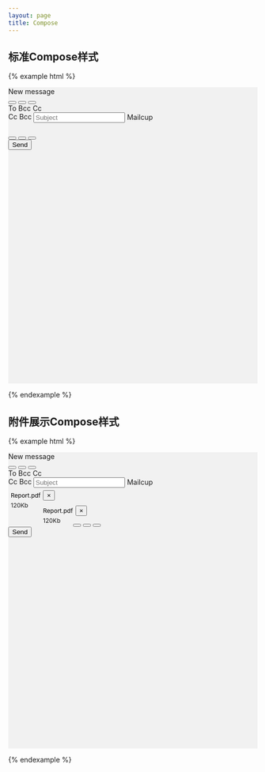 ```yaml
---
layout: page
title: Compose
---
```


## 标准Compose样式

{% example html %}

<link rel="stylesheet" href="../bower_components/selectize/dist/css/selectize.bootstrap3.css ">
<script type="text/javascript" src="../bower_components/jquery/dist/jquery.js"></script>
<script type="text/javascript" src="../bower_components/selectize/dist/js/standalone/selectize.min.js"></script>
<script type="text/javascript" src="../bower_components/angular/angular.js"></script>
<script type="text/javascript" src="../bower_components/angular-selectize2/dist/selectize.js"></script>

<div style='height:600px;width:100%;background-color:#f1f1f1'>
  <div class='mc-compose'>
    <div class='mc-compose-header'>
      <div class='mc-compose-title'>New message</div>
      <button type="button" class="mc-button-nobg">
        <span class="mc-icon-close"></span>
      </button>
      <button type="button" class="mc-button-nobg">
        <span class="mc-icon-focus"></span>
      </button>
      <button type="button" class="mc-button-nobg">
        <span class="mc-icon-unfocus"></span>
      </button>
    </div>
    <div class='mc-compose-body'>
      <div class="mc-compose-body-label to">
        <div style="float:left">
          To&nbsp;
        </div>
        <div class="mc-select" ng-app="mailcup" ng-controller="mailcupCtrl">
          <selectize config='myConfig' options='myOptions' ng-model="myModel"></selectize>
        </div>
        <span class="mc-cc bcc">Bcc</span>
        <span class="mc-cc cc">Cc</span>
      </div>
      <div class="mc-compose-body-label cc">
        <div style="float:left">
        Cc&nbsp;
        </div>
        <div class="mc-select" ng-app="mailcup" ng-controller="mailcupCtrl">
          <selectize config='myConfig' options='myOptions' ng-model="myModel"></selectize>
        </div>
      </div>
      <div class="mc-compose-body-label bcc">
        <div style="float:left">
          Bcc&nbsp;
        </div>
        <div class="mc-select" ng-app="mailcup" ng-controller="mailcupCtrl">
          <selectize config='myConfig' options='myOptions' ng-model="myModel"></selectize>
        </div>
      </div>
      <div class="mc-compose-body-label">
        <input placeholder="Subject" />
        <span class="mc-label-info">Mailcup</span>
        <span class="mc-icon-label mc-span-right"></span>
      </div>
      <div class='mc-compose-body-editor' contenteditable="true">
      </div>
    </div>
    <div class='mc-compose-footer'>
     <div class='mc-compose-footer-left'>
       <button type="button" class="mc-button-nobg">
         <span class="mc-icon-clip"></span>
       </button>
       <button type="button" class="mc-button-nobg">
         <span class="mc-icon-text"></span>
       </button>
       <button type="button" class="mc-button-nobg">
         <span class="mc-icon-template"></span>
       </button>
     </div>
     <div class='mc-compose-footer-right'>
       <button class='mc-button-primary'>Send</button>
     </div>
   </div>
  </div>
</div>

<script type="text/javascript">
  $('span.cc').click(function() {
    $('span.cc').css('display', 'none');
    $('.mc-compose-body-label.cc').css('display', 'block');
    $('.mc-compose-body-label.cc input').blur(function() {
      if (!$(this).val()) {
        $('.mc-compose-body-label.cc').css('display', 'none');
        $('span.cc').css('display', 'block');
      }
    });
  });
  $('span.bcc').click(function() {
    $('span.bcc').css('display', 'none');
    $('.mc-compose-body-label.bcc').css('display', 'block');
    $('.mc-compose-body-label.bcc input').blur(function() {
      if (!$(this).val()) {
        $('.mc-compose-body-label.bcc').css('display', 'none');
        $('span.bcc').css('display', 'block');
      }
    });
  });

angular.module('mailcup', ['selectize']).controller('mailcupCtrl', function($scope) {
  $scope.myModel = 1;

  $scope.myOptions = [
    {address: 'chun@mailcup.com', name: 'Spectrometer'},
    {address: 'zhao@mailcup.com', name: 'Star Chart'},
    {address: 'chai@mailcup.com', name: 'Three'},
    {address: 'gb@mailcup.com', name: 'Second'},
    {address: 'ck@mailcup.com', name: 'Four five'}
  ];

  $scope.dbclick = function() {
    console.log('DBCLICK');
  };

  $scope.myConfig = {
    create: true,
    valueField: 'address',
    labelField: 'name',
    delimiter: '|',
    searchField: ['name', 'address'],
    placeholder: 'Input emial address',
    onInitialize: function(selectize){
      // receives the selectize object as an argument
    },
    render: {
        item: function(item, escape) {
          // console.log('item', item)
          return '<div>' +
              (item.name ? '<span class="name" ng-click="dbclick()">' + escape(item.name) + '</span>' : '')
              + '</div>';
        },
        option: function(item, escape) {
          var label = item.name || item.address;
          var caption = item.name ? item.address : null;
          return '<div>' +
              '<span class="name" style="color:#000">' + escape(label) + '</span>' +
              (caption ? '<span class="email" style="color:#000">' + escape('<' + caption + '>') + '</span>' : '') +
          '</div>';
        }
      },
    // maxItems: 5
  };
});

</script>
{% endexample %}

## 附件展示Compose样式

{% example html %}

<link rel="stylesheet" href="../bower_components/selectize/dist/css/selectize.bootstrap3.css ">
<script type="text/javascript" src="../bower_components/jquery/dist/jquery.js"></script>
<script type="text/javascript" src="../bower_components/selectize/dist/js/standalone/selectize.min.js"></script>
<script type="text/javascript" src="../bower_components/angular/angular.js"></script>
<script type="text/javascript" src="../bower_components/angular-selectize2/dist/selectize.js"></script>

<div style='height:600px;width:100%;background-color:#f1f1f1'>
  <div class='mc-compose'>
    <div class='mc-compose-header'>
      <div class='mc-compose-title'>New message</div>
      <button type="button" class="mc-button-nobg">
        <span class="mc-icon-close"></span>
      </button>
      <button type="button" class="mc-button-nobg">
        <span class="mc-icon-focus"></span>
      </button>
      <button type="button" class="mc-button-nobg">
        <span class="mc-icon-unfocus"></span>
      </button>
    </div>
    <div class='mc-compose-body'>
      <div class="mc-compose-body-label to">
        <div style="float:left">
          To&nbsp;
        </div>
        <div class="mc-select" ng-app="mailcup" ng-controller="mailcupCtrl">
          <selectize config='myConfig' options='myOptions' ng-model="myModel"></selectize>
        </div>
        <span class="mc-cc bcc">Bcc</span>
        <span class="mc-cc cc">Cc</span>
      </div>
      <div class="mc-compose-body-label cc">
        <div style="float:left">
        Cc&nbsp;
        </div>
        <div class="mc-select" ng-app="mailcup" ng-controller="mailcupCtrl">
          <selectize config='myConfig' options='myOptions' ng-model="myModel"></selectize>
        </div>
      </div>
      <div class="mc-compose-body-label bcc">
        <div style="float:left">
          Bcc&nbsp;
        </div>
        <div class="mc-select" ng-app="mailcup" ng-controller="mailcupCtrl">
          <selectize config='myConfig' options='myOptions' ng-model="myModel"></selectize>
        </div>
      </div>
      <div class="mc-compose-body-label">
        <input placeholder="Subject" />
        <span class="mc-label-info">Mailcup</span>
        <span class="mc-icon-label mc-span-right"></span>
      </div>
      <div class='mc-compose-body-editor' contenteditable="true">
        <div class="mc-col-xs-6">
        <div class="alert mc-alert alert-dismissible" role="alert">
          <button type="button" class="close" data-dismiss="alert" aria-label="Close" style="right:0px;margin:5px"><span aria-hidden="true">&times;</span></button>
          <div style="float:left">
            <span class="mc-icon-template" style="font-size:46px;"></span>
          </div>
          <div style="float:left">
            <div style="font-size:12px;color:black;margin-top:8px;margin-left:5px">Report.pdf</div>
            <div style="font-size:12px;color:gery;margin-top:5px;margin-left:5px">120Kb</div>
          </div>
        </div>
        </div>
        <div class="mc-col-xs-6">
        <div class="alert mc-alert alert-dismissible" role="alert">
          <button type="button" class="close" data-dismiss="alert" aria-label="Close" style="right:0px;margin:5px"><span aria-hidden="true">&times;</span></button>
          <div style="float:left">
            <span class="mc-icon-template" style="font-size:46px;"></span>
          </div>
          <div style="float:left">
            <div style="font-size:12px;color:black;margin-top:8px;margin-left:5px">Report.pdf</div>
            <div style="font-size:12px;color:gery;margin-top:5px;margin-left:5px">120Kb</div>
          </div>
        </div>
        </div>
      </div>
    </div>
    <div class='mc-compose-footer'>
     <div class='mc-compose-footer-left'>
       <button type="button" class="mc-button-nobg">
         <span class="mc-icon-clip"></span>
       </button>
       <button type="button" class="mc-button-nobg">
         <span class="mc-icon-text"></span>
       </button>
       <button type="button" class="mc-button-nobg">
         <span class="mc-icon-template"></span>
       </button>
     </div>
     <div class='mc-compose-footer-right'>
       <button class='mc-button-primary'>Send</button>
     </div>
   </div>
  </div>
</div>

<script type="text/javascript">
  $('span.cc').click(function() {
    $('span.cc').css('display', 'none');
    $('.mc-compose-body-label.cc').css('display', 'block');
    $('.mc-compose-body-label.cc input').blur(function() {
      if (!$(this).val()) {
        $('.mc-compose-body-label.cc').css('display', 'none');
        $('span.cc').css('display', 'block');
      }
    });
  });
  $('span.bcc').click(function() {
    $('span.bcc').css('display', 'none');
    $('.mc-compose-body-label.bcc').css('display', 'block');
    $('.mc-compose-body-label.bcc input').blur(function() {
      if (!$(this).val()) {
        $('.mc-compose-body-label.bcc').css('display', 'none');
        $('span.bcc').css('display', 'block');
      }
    });
  });

angular.module('mailcup', ['selectize']).controller('mailcupCtrl', function($scope) {
  $scope.myModel = 1;

  $scope.myOptions = [
    {address: 'chun@mailcup.com', name: 'Spectrometer'},
    {address: 'zhao@mailcup.com', name: 'Star Chart'},
    {address: 'chai@mailcup.com', name: 'Three'},
    {address: 'gb@mailcup.com', name: 'Second'},
    {address: 'ck@mailcup.com', name: 'Four five'}
  ];

  $scope.dbclick = function() {
    console.log('DBCLICK');
  };

  $scope.myConfig = {
    create: true,
    valueField: 'address',
    labelField: 'name',
    delimiter: '|',
    searchField: ['name', 'address'],
    placeholder: 'Input emial address',
    onInitialize: function(selectize){
      // receives the selectize object as an argument
    },
    render: {
        item: function(item, escape) {
          // console.log('item', item)
          return '<div>' +
              (item.name ? '<span class="name" ng-click="dbclick()">' + escape(item.name) + '</span>' : '')
              + '</div>';
        },
        option: function(item, escape) {
          var label = item.name || item.address;
          var caption = item.name ? item.address : null;
          return '<div>' +
              '<span class="name" style="color:#000">' + escape(label) + '</span>' +
              (caption ? '<span class="email" style="color:#000">' + escape('<' + caption + '>') + '</span>' : '') +
          '</div>';
        }
      },
    // maxItems: 5
  };
});

</script>
{% endexample %}